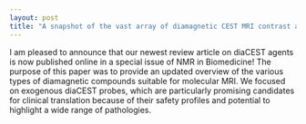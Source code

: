 ```yaml
---
layout: post
title: "A snapshot of the vast array of diamagnetic CEST MRI contrast agents"
---
```

I am pleased to announce that our newest review article on diaCEST  agents is now published online in a special issue of NMR in Biomedicine! The purpose of this paper was to provide an updated overview of the various types of diamagnetic compounds suitable for molecular MRI. We focused on exogenous diaCEST probes, which are particularly promising candidates for clinical translation because of their safety profiles and potential to highlight a wide range of pathologies.
